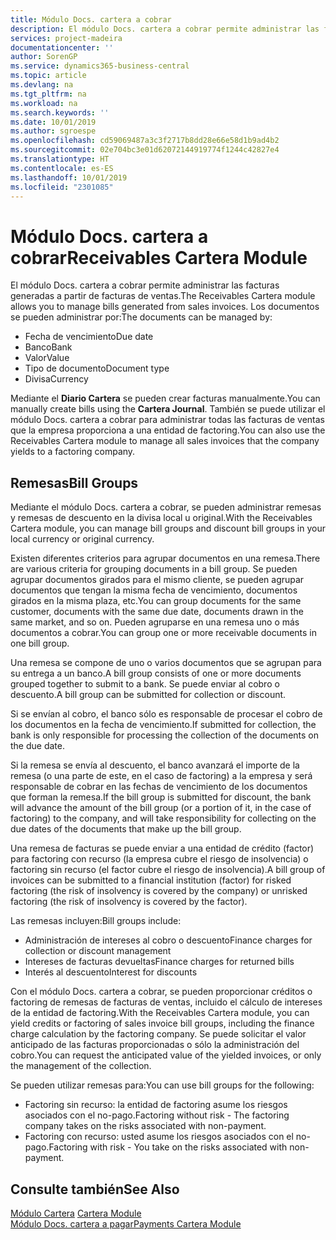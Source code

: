 ```yaml
---
title: Módulo Docs. cartera a cobrar
description: El módulo Docs. cartera a cobrar permite administrar las facturas generadas a partir de facturas de ventas.
services: project-madeira
documentationcenter: ''
author: SorenGP
ms.service: dynamics365-business-central
ms.topic: article
ms.devlang: na
ms.tgt_pltfrm: na
ms.workload: na
ms.search.keywords: ''
ms.date: 10/01/2019
ms.author: sgroespe
ms.openlocfilehash: cd59069487a3c3f2717b8dd28e66e58d1b9ad4b2
ms.sourcegitcommit: 02e704bc3e01d62072144919774f1244c42827e4
ms.translationtype: HT
ms.contentlocale: es-ES
ms.lasthandoff: 10/01/2019
ms.locfileid: "2301085"
---
```

# <a name="receivables-cartera-module"></a><span data-ttu-id="2cc84-103">Módulo Docs. cartera a cobrar</span><span class="sxs-lookup"><span data-stu-id="2cc84-103">Receivables Cartera Module</span></span>
<span data-ttu-id="2cc84-104">El módulo Docs. cartera a cobrar permite administrar las facturas generadas a partir de facturas de ventas.</span><span class="sxs-lookup"><span data-stu-id="2cc84-104">The Receivables Cartera module allows you to manage bills generated from sales invoices.</span></span> <span data-ttu-id="2cc84-105">Los documentos se pueden administrar por:</span><span class="sxs-lookup"><span data-stu-id="2cc84-105">The documents can be managed by:</span></span>  

- <span data-ttu-id="2cc84-106">Fecha de vencimiento</span><span class="sxs-lookup"><span data-stu-id="2cc84-106">Due date</span></span>  
- <span data-ttu-id="2cc84-107">Banco</span><span class="sxs-lookup"><span data-stu-id="2cc84-107">Bank</span></span>  
- <span data-ttu-id="2cc84-108">Valor</span><span class="sxs-lookup"><span data-stu-id="2cc84-108">Value</span></span>  
- <span data-ttu-id="2cc84-109">Tipo de documento</span><span class="sxs-lookup"><span data-stu-id="2cc84-109">Document type</span></span>  
- <span data-ttu-id="2cc84-110">Divisa</span><span class="sxs-lookup"><span data-stu-id="2cc84-110">Currency</span></span>  

<span data-ttu-id="2cc84-111">Mediante el **Diario Cartera** se pueden crear facturas manualmente.</span><span class="sxs-lookup"><span data-stu-id="2cc84-111">You can manually create bills using the **Cartera Journal**.</span></span> <span data-ttu-id="2cc84-112">También se puede utilizar el módulo Docs. cartera a cobrar para administrar todas las facturas de ventas que la empresa proporciona a una entidad de factoring.</span><span class="sxs-lookup"><span data-stu-id="2cc84-112">You can also use the Receivables Cartera module to manage all sales invoices that the company yields to a factoring company.</span></span>  

## <a name="bill-groups"></a><span data-ttu-id="2cc84-113">Remesas</span><span class="sxs-lookup"><span data-stu-id="2cc84-113">Bill Groups</span></span>  
<span data-ttu-id="2cc84-114">Mediante el módulo Docs. cartera a cobrar, se pueden administrar remesas y remesas de descuento en la divisa local u original.</span><span class="sxs-lookup"><span data-stu-id="2cc84-114">With the Receivables Cartera module, you can manage bill groups and discount bill groups in your local currency or original currency.</span></span>  

<span data-ttu-id="2cc84-115">Existen diferentes criterios para agrupar documentos en una remesa.</span><span class="sxs-lookup"><span data-stu-id="2cc84-115">There are various criteria for grouping documents in a bill group.</span></span> <span data-ttu-id="2cc84-116">Se pueden agrupar documentos girados para el mismo cliente, se pueden agrupar documentos que tengan la misma fecha de vencimiento, documentos girados en la misma plaza, etc.</span><span class="sxs-lookup"><span data-stu-id="2cc84-116">You can group documents for the same customer, documents with the same due date, documents drawn in the same market, and so on.</span></span> <span data-ttu-id="2cc84-117">Pueden agruparse en una remesa uno o más documentos a cobrar.</span><span class="sxs-lookup"><span data-stu-id="2cc84-117">You can group one or more receivable documents in one bill group.</span></span>  

<span data-ttu-id="2cc84-118">Una remesa se compone de uno o varios documentos que se agrupan para su entrega a un banco.</span><span class="sxs-lookup"><span data-stu-id="2cc84-118">A bill group consists of one or more documents grouped together to submit to a bank.</span></span> <span data-ttu-id="2cc84-119">Se puede enviar al cobro o descuento.</span><span class="sxs-lookup"><span data-stu-id="2cc84-119">A bill group can be submitted for collection or discount.</span></span>  

<span data-ttu-id="2cc84-120">Si se envían al cobro, el banco sólo es responsable de procesar el cobro de los documentos en la fecha de vencimiento.</span><span class="sxs-lookup"><span data-stu-id="2cc84-120">If submitted for collection, the bank is only responsible for processing the collection of the documents on the due date.</span></span>  

<span data-ttu-id="2cc84-121">Si la remesa se envía al descuento, el banco avanzará el importe de la remesa (o una parte de este, en el caso de factoring) a la empresa y será responsable de cobrar en las fechas de vencimiento de los documentos que forman la remesa.</span><span class="sxs-lookup"><span data-stu-id="2cc84-121">If the bill group is submitted for discount, the bank will advance the amount of the bill group (or a portion of it, in the case of factoring) to the company, and will take responsibility for collecting on the due dates of the documents that make up the bill group.</span></span>  

<span data-ttu-id="2cc84-122">Una remesa de facturas se puede enviar a una entidad de crédito (factor) para factoring con recurso (la empresa cubre el riesgo de insolvencia) o factoring sin recurso (el factor cubre el riesgo de insolvencia).</span><span class="sxs-lookup"><span data-stu-id="2cc84-122">A bill group of invoices can be submitted to a financial institution (factor) for risked factoring (the risk of insolvency is covered by the company) or unrisked factoring (the risk of insolvency is covered by the factor).</span></span>  

<span data-ttu-id="2cc84-123">Las remesas incluyen:</span><span class="sxs-lookup"><span data-stu-id="2cc84-123">Bill groups include:</span></span>  

- <span data-ttu-id="2cc84-124">Administración de intereses al cobro o descuento</span><span class="sxs-lookup"><span data-stu-id="2cc84-124">Finance charges for collection or discount management</span></span>  
- <span data-ttu-id="2cc84-125">Intereses de facturas devueltas</span><span class="sxs-lookup"><span data-stu-id="2cc84-125">Finance charges for returned bills</span></span>  
- <span data-ttu-id="2cc84-126">Interés al descuento</span><span class="sxs-lookup"><span data-stu-id="2cc84-126">Interest for discounts</span></span>  

<span data-ttu-id="2cc84-127">Con el módulo Docs. cartera a cobrar, se pueden proporcionar créditos o factoring de remesas de facturas de ventas, incluido el cálculo de intereses de la entidad de factoring.</span><span class="sxs-lookup"><span data-stu-id="2cc84-127">With the Receivables Cartera module, you can yield credits or factoring of sales invoice bill groups, including the finance charge calculation by the factoring company.</span></span> <span data-ttu-id="2cc84-128">Se puede solicitar el valor anticipado de las facturas proporcionadas o sólo la administración del cobro.</span><span class="sxs-lookup"><span data-stu-id="2cc84-128">You can request the anticipated value of the yielded invoices, or only the management of the collection.</span></span>  

<span data-ttu-id="2cc84-129">Se pueden utilizar remesas para:</span><span class="sxs-lookup"><span data-stu-id="2cc84-129">You can use bill groups for the following:</span></span>  

- <span data-ttu-id="2cc84-130">Factoring sin recurso: la entidad de factoring asume los riesgos asociados con el no-pago.</span><span class="sxs-lookup"><span data-stu-id="2cc84-130">Factoring without risk - The factoring company takes on the risks associated with non-payment.</span></span>  
- <span data-ttu-id="2cc84-131">Factoring con recurso: usted asume los riesgos asociados con el no-pago.</span><span class="sxs-lookup"><span data-stu-id="2cc84-131">Factoring with risk - You take on the risks associated with non-payment.</span></span>  

## <a name="see-also"></a><span data-ttu-id="2cc84-132">Consulte también</span><span class="sxs-lookup"><span data-stu-id="2cc84-132">See Also</span></span>  
 <span data-ttu-id="2cc84-133">[Módulo Cartera](cartera-module.md) </span><span class="sxs-lookup"><span data-stu-id="2cc84-133">[Cartera Module](cartera-module.md) </span></span>  
 [<span data-ttu-id="2cc84-134">Módulo Docs. cartera a pagar</span><span class="sxs-lookup"><span data-stu-id="2cc84-134">Payments Cartera Module</span></span>](payments-cartera-module.md)
